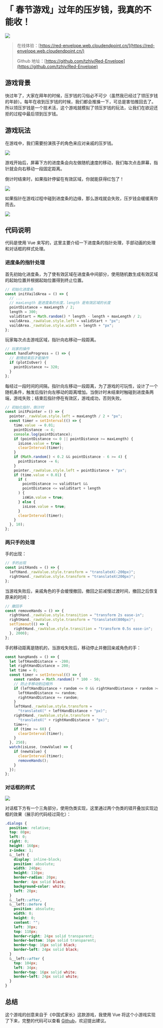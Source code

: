 # 「 春节游戏」过年的压岁钱，我真的不能收！

![](https://raw.githubusercontent.com/tzhiy/image-repo/main/blog/image-20220111145725922.png?token=APUDWWSQSD4ARMWXWHB7I33B3U3ZM)

>在线体验：[https://red-envelope.web.cloudendpoint.cn/](https://red-envelope.web.cloudendpoint.cn/)
>
>Github 地址：[https://github.com/tzhiy/Red-Envelope](https://github.com/tzhiy/Red-Envelope)

## 游戏背景

快过年了，大家在拜年的时候，压岁钱的习俗必不可少（虽然我已经过了领压岁钱的年龄）。每年在收到压岁钱的时候，我们都会推搡一下，可总是害怕推回去了。所以领压岁钱是一个技术活，这个游戏就模拟了领压岁钱的玩法，让我们在欲迎还拒的过程中最后领到压岁钱。

## 游戏玩法

在游戏中，我们需要扮演孩子的角色来应对亲戚的压岁钱。

![](https://raw.githubusercontent.com/tzhiy/image-repo/main/blog/image-20220111150543006.png?token=APUDWWWXTAQ4LFEDF2TGCJLB3U34I)

游戏开始后，屏幕下方的进度条会向左做随机速度的移动，我们每次点击屏幕，指针就会向右移动一段固定距离。

倒计时结束时，如果指针停留在有效区域，你就能获得红包了！

![](https://raw.githubusercontent.com/tzhiy/image-repo/main/blog/image-20220111150953725.png?token=APUDWWWXRLAHMKTQKPWJAQLB3U4AG)

如果指针在游戏过程中碰到进度条的边缘，那么游戏就会失败，压岁钱会缓缓离你而去。

![](https://raw.githubusercontent.com/tzhiy/image-repo/main/blog/image-20220111154632340.png?token=APUDWWS6KRDAYH2BENBZO3LB3U4BA)

## 代码说明

代码是使用 Vue 来写的，这里主要介绍一下进度条的指针处理，手部动画的处理和对话框的样式处理。

### 进度条的指针处理

首先初始化进度条，为了使有效区域在进度条中间部分，使用随机数生成有效区域的起始位置并根据起始位置得到终止位置。

```js
// 初始化进度条
const initVaildArea = () => {
  // ...
  // maxLength 是进度条的长度，length 是有效区域的长度
  pointDistance = maxLength / 2;
  length = 300;
  validStart = Math.random() * length - length + maxLength / 2;
  vaildArea._rawValue.style.left = validStart + "px";
  vaildArea._rawValue.style.width = length + "px";
};
```

玩家每次点击游戏区域，指针向右移动一段距离。

```js
// 玩家的操作
const handleProgress = () => {
  // 剧情结束后才能操作
  if (plotIsOver) {
    pointDistance += 320;
  }
};
```

每经过一段时间的间隔，指针向左移动一段距离，为了游戏的可玩性，设计了一个随机条件，触发后指针向左移动的距离增加。当倒计时未结束时触碰到进度条两端，游戏失败；结束后指针停在有效区，游戏成功，否则失败。

```js
// 初始化指针，倒计时
const initPointer = () => {
  pointer._rawValue.style.left = maxLength / 2 + "px";
  const timer = setInterval(() => {
    time.value -= 0.01;
    pointDistance -= 4;
    console.log(pointDistance);
    if (pointDistance <= 0 || pointDistance >= maxLength) {
      isLose.value = true;
      clearInterval(timer);
    }
    if (Math.random() < 0.2 && pointDistance - 6 >= 4) {
      pointDistance -= 6;
    }
    pointer._rawValue.style.left = pointDistance + "px";
    if (time.value < 0.01) {
      if (
        pointDistance >= validStart &&
        pointDistance <= validStart + length
      ) {
        isWin.value = true;
      } else {
        isLose.value = true;
      }
      clearInterval(timer);
    }
  }, 10);
};
```

### 两只手的处理

手的出现：

```js
// 手的出现
const initHands = () => {
  leftHand._rawValue.style.transform = "translateX(-200px)";
  rightHand._rawValue.style.transform = "translateX(200px)";
};
```

当游戏失败后，亲戚角色的手会缓慢撤回，撤回之前减慢过渡时间，撤回之后恢复原来的时间：

```js
// 撤回手
const removeHands = () => {
  rightHand._rawValue.style.transition = "transform 2s ease-in";
  rightHand._rawValue.style.transform = "translateX(800px)";
  setTimeout(() => {
    rightHand._rawValue.style.transition = "transform 0.5s ease-in";
  }, 2000);
};
```

手的移动距离是随机的，当游戏失败后，移动停止并撤回亲戚角色的手：

```js
const hangHands = () => {
  let leftHandDistance = -200;
  let rightHandDistance = 200;
  let time = 0;
  const timer = setInterval(() => {
    const random = Math.random() * 100 - 50;
    // 防止手移动到边框外
    if (leftHandDistance + random <= 0 && rightHandDistance + random >= 0) {
      leftHandDistance += random;
      rightHandDistance += random;
    }
    leftHand._rawValue.style.transform =
      "translateX(" + leftHandDistance + "px)";
    rightHand._rawValue.style.transform =
      "translateX(" + rightHandDistance + "px)";
    time++;
    if (time >= 60) {
      clearInterval(timer);
    }
  }, 250);
  watch(isLose, (newValue) => {
    if (newValue) {
      clearInterval(timer);
      removeHands();
    }
  });
};
```

### 对话框的样式

![](https://raw.githubusercontent.com/tzhiy/image-repo/main/blog/image-20220111154043496.png?token=APUDWWUBRZ3KHDUWSUZKLELB3U4AM)

对话框下方有一个三角部分，使用伪类实现，这里通过两个伪类的错开叠加实现边框的效果（展示的代码经过简化）：

```scss
.dialogs {
  position: relative;
  top: 80px;
  left: 0;
  right: 0;
  height: 160px;
  z-index: 1;
  &__left {
    display: inline-block;
    position: absolute;
    width: 240px;
    height: 110px;
    border-radius: 20px;
    border: 4px solid black;
    background-color: white;
    left: 20px;
  }
  &__left::after,
  &__left::before {
    position: absolute;
    width: 0;
    height: 0;
    content: "";
    left: 30px;
    top: 110px;
    border-right: 24px solid transparent;
    border-bottom: 16px solid transparent;
    border-top: 16px solid black;
    border-left: 24px solid black;
  }
  &__left::after {
    top: 104px;
    left: 34px;
    border-top: 16px solid white;
    border-left: 24px solid white;
  }
}
```

## 总结

这个游戏的创意来自于《中国式家长》这款游戏，我使用 Vue 将这个小游戏实现了下来，完整的代码可以查看 [Github](https://github.com/tzhiy/Red-Envelope)，欢迎提出建议。

